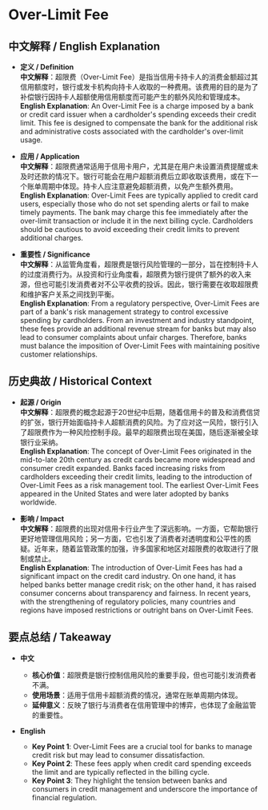 # Over-Limit Fee

## 中文解释 / English Explanation

* **定义 / Definition**  
  **中文解释**：超限费（Over-Limit Fee）是指当信用卡持卡人的消费金额超过其信用额度时，银行或发卡机构向持卡人收取的一种费用。该费用的目的是为了补偿银行因持卡人超额使用信用额度而可能产生的额外风险和管理成本。  
  **English Explanation**: An Over-Limit Fee is a charge imposed by a bank or credit card issuer when a cardholder's spending exceeds their credit limit. This fee is designed to compensate the bank for the additional risk and administrative costs associated with the cardholder's over-limit usage.

* **应用 / Application**  
  **中文解释**：超限费通常适用于信用卡用户，尤其是在用户未设置消费提醒或未及时还款的情况下。银行可能会在用户超额消费后立即收取该费用，或在下一个账单周期中体现。持卡人应注意避免超额消费，以免产生额外费用。  
  **English Explanation**: Over-Limit Fees are typically applied to credit card users, especially those who do not set spending alerts or fail to make timely payments. The bank may charge this fee immediately after the over-limit transaction or include it in the next billing cycle. Cardholders should be cautious to avoid exceeding their credit limits to prevent additional charges.

* **重要性 / Significance**  
  **中文解释**：从监管角度看，超限费是银行风险管理的一部分，旨在控制持卡人的过度消费行为。从投资和行业角度看，超限费为银行提供了额外的收入来源，但也可能引发消费者对不公平收费的投诉。因此，银行需要在收取超限费和维护客户关系之间找到平衡。  
  **English Explanation**: From a regulatory perspective, Over-Limit Fees are part of a bank's risk management strategy to control excessive spending by cardholders. From an investment and industry standpoint, these fees provide an additional revenue stream for banks but may also lead to consumer complaints about unfair charges. Therefore, banks must balance the imposition of Over-Limit Fees with maintaining positive customer relationships.

## 历史典故 / Historical Context

* **起源 / Origin**  
  **中文解释**：超限费的概念起源于20世纪中后期，随着信用卡的普及和消费信贷的扩张，银行开始面临持卡人超额消费的风险。为了应对这一风险，银行引入了超限费作为一种风险控制手段。最早的超限费出现在美国，随后逐渐被全球银行业采纳。  
  **English Explanation**: The concept of Over-Limit Fees originated in the mid-to-late 20th century as credit cards became more widespread and consumer credit expanded. Banks faced increasing risks from cardholders exceeding their credit limits, leading to the introduction of Over-Limit Fees as a risk management tool. The earliest Over-Limit Fees appeared in the United States and were later adopted by banks worldwide.

* **影响 / Impact**  
  **中文解释**：超限费的出现对信用卡行业产生了深远影响。一方面，它帮助银行更好地管理信用风险；另一方面，它也引发了消费者对透明度和公平性的质疑。近年来，随着监管政策的加强，许多国家和地区对超限费的收取进行了限制或禁止。  
  **English Explanation**: The introduction of Over-Limit Fees has had a significant impact on the credit card industry. On one hand, it has helped banks better manage credit risk; on the other hand, it has raised consumer concerns about transparency and fairness. In recent years, with the strengthening of regulatory policies, many countries and regions have imposed restrictions or outright bans on Over-Limit Fees.

## 要点总结 / Takeaway

* **中文**  
  - **核心价值**：超限费是银行控制信用风险的重要手段，但也可能引发消费者不满。  
  - **使用场景**：适用于信用卡超额消费的情况，通常在账单周期内体现。  
  - **延伸意义**：反映了银行与消费者在信用管理中的博弈，也体现了金融监管的重要性。

* **English**  
  - **Key Point 1**: Over-Limit Fees are a crucial tool for banks to manage credit risk but may lead to consumer dissatisfaction.  
  - **Key Point 2**: These fees apply when credit card spending exceeds the limit and are typically reflected in the billing cycle.  
  - **Key Point 3**: They highlight the tension between banks and consumers in credit management and underscore the importance of financial regulation.